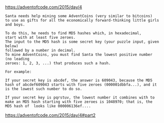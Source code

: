 https://adventofcode.com/2015/day/4

    Santa needs help mining some AdventCoins (very similar to bitcoins) 
    to use as gifts for all the economically forward-thinking little girls and boys.

    To do this, he needs to find MD5 hashes which, in hexadecimal, 
    start with at least five zeroes. 
    The input to the MD5 hash is some secret key (your puzzle input, given below) 
    followed by a number in decimal. 
    To mine AdventCoins, you must find Santa the lowest positive number (no leading
    zeroes: 1, 2, 3, ...) that produces such a hash.

    For example:

    If your secret key is abcdef, the answer is 609043, because the MD5 hash of abcdef609043 starts with five zeroes (000001dbbfa...), and it is the lowest such number to do so.

    If your secret key is pqrstuv, the lowest number it combines with to make an MD5 hash starting with five zeroes is 1048970; that is, the MD5 hash of  looks like 000006136ef....
    

https://adventofcode.com/2015/day/4#part2

